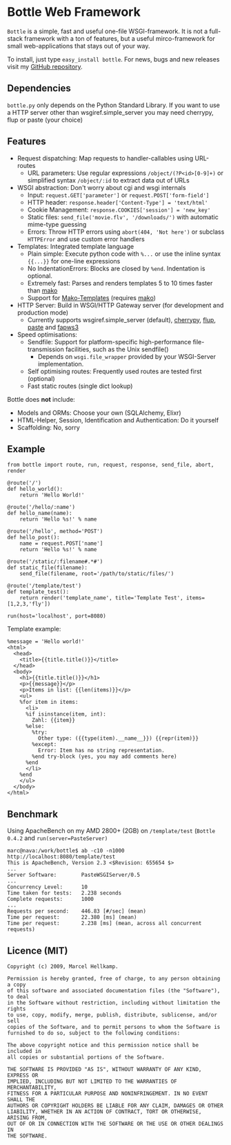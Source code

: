 Bottle Web Framework
====================

`Bottle` is a simple, fast and useful one-file WSGI-framework. It is not a
full-stack framework with a ton of features, but a useful mirco-framework for
small web-applications that stays out of your way.

To install, just type `easy_install bottle`. For news, bugs and new releases
visit my [GitHub repository][www].

  [www]: http://github.com/defnull/bottle

Dependencies
------------

`bottle.py` only depends on the Python Standard Library.
If you want to use a HTTP server other than wsgiref.simple_server you may need
cherrypy, flup or paste (your choice)



Features
--------

  * Request dispatching: Map requests to handler-callables using URL-routes
    * URL parameters: Use regular expressions `/object/(?P<id>[0-9]+)` or simplified syntax `/object/:id` to extract data out of URLs
  * WSGI abstraction: Don't worry about cgi and wsgi internals
    * Input: `request.GET['parameter']` or `request.POST['form-field']`
    * HTTP header: `response.header['Content-Type'] = 'text/html'`
    * Cookie Management: `response.COOKIES['session'] = 'new_key'`
    * Static files: `send_file('movie.flv', '/downloads/')` with automatic mime-type guessing
    * Errors: Throw HTTP errors using `abort(404, 'Not here')` or subclass `HTTPError` and use custom error handlers
  * Templates: Integrated template language
    * Plain simple: Execute python code with `%...` or use the inline syntax `{{...}}` for one-line expressions
    * No IndentationErrors: Blocks are closed by `%end`. Indentation is optional.
    * Extremely fast: Parses and renders templates 5 to 10 times faster than [mako][]
    * Support for [Mako-Templates][mako] (requires [mako][])
  * HTTP Server: Build in WSGI/HTTP Gateway server (for development and production mode)
    * Currently supports wsgiref.simple_server (default), [cherrypy][], [flup][], [paste][] and [fapws3][]
  * Speed optimisations:
    * Sendfile: Support for platform-specific high-performance file-transmission facilities, such as the Unix sendfile()
      * Depends on `wsgi.file_wrapper` provided by your WSGI-Server implementation.
    * Self optimising routes: Frequently used routes are tested first (optional)
    * Fast static routes (single dict lookup)
  
Bottle does **not** include:

  * Models and ORMs: Choose your own (SQLAlchemy, Elixr)
  * HTML-Helper, Session, Identification and Authentication: Do it yourself
  * Scaffolding: No, sorry
  
  [mako]: http://www.makotemplates.org/
  [cherrypy]: http://www.cherrypy.org/
  [flup]: http://trac.saddi.com/flup
  [paste]: http://pythonpaste.org/
  [fapws3]: http://github.com/william-os4y/fapws3

Example
-------

    from bottle import route, run, request, response, send_file, abort, render

    @route('/')
    def hello_world():
        return 'Hello World!'

    @route('/hello/:name')
    def hello_name(name):
        return 'Hello %s!' % name

    @route('/hello', method='POST')
    def hello_post():
        name = request.POST['name']
        return 'Hello %s!' % name

    @route('/static/:filename#.*#')
    def static_file(filename):
        send_file(filename, root='/path/to/static/files/')

    @route('/template/test')
    def template_test():
        return render('template_name', title='Template Test', items=[1,2,3,'fly'])
        
    run(host='localhost', port=8080)

Template example:

    %message = 'Hello world!'
    <html>
      <head>
        <title>{{title.title()}}</title>
      </head>
      <body>
        <h1>{{title.title()}}</h1>
        <p>{{message}}</p>
        <p>Items in list: {{len(items)}}</p>
        <ul>
        %for item in items:
          <li>
          %if isinstance(item, int):
            Zahl: {{item}}
          %else:
            %try:
              Other type: ({{type(item).__name__}}) {{repr(item)}}
            %except:
              Error: Item has no string representation.
            %end try-block (yes, you may add comments here)
          %end
          </li>
        %end
        </ul>
      </body>
    </html>


Benchmark
---------

Using ApacheBench on my AMD 2800+ (2GB) on `/template/test` (`Bottle 0.4.2` and `run(server=PasteServer)`

    marc@nava:/work/bottle$ ab -c10 -n1000 http://localhost:8080/template/test
    This is ApacheBench, Version 2.3 <$Revision: 655654 $>
    ...
    Server Software:        PasteWSGIServer/0.5
    ...
    Concurrency Level:      10
    Time taken for tests:   2.238 seconds
    Complete requests:      1000
    ...
    Requests per second:    446.83 [#/sec] (mean)
    Time per request:       22.380 [ms] (mean)
    Time per request:       2.238 [ms] (mean, across all concurrent requests)


Licence (MIT)
-------------

    Copyright (c) 2009, Marcel Hellkamp.

    Permission is hereby granted, free of charge, to any person obtaining a copy
    of this software and associated documentation files (the "Software"), to deal
    in the Software without restriction, including without limitation the rights
    to use, copy, modify, merge, publish, distribute, sublicense, and/or sell
    copies of the Software, and to permit persons to whom the Software is
    furnished to do so, subject to the following conditions:

    The above copyright notice and this permission notice shall be included in
    all copies or substantial portions of the Software.

    THE SOFTWARE IS PROVIDED "AS IS", WITHOUT WARRANTY OF ANY KIND, EXPRESS OR
    IMPLIED, INCLUDING BUT NOT LIMITED TO THE WARRANTIES OF MERCHANTABILITY,
    FITNESS FOR A PARTICULAR PURPOSE AND NONINFRINGEMENT. IN NO EVENT SHALL THE
    AUTHORS OR COPYRIGHT HOLDERS BE LIABLE FOR ANY CLAIM, DAMAGES OR OTHER
    LIABILITY, WHETHER IN AN ACTION OF CONTRACT, TORT OR OTHERWISE, ARISING FROM,
    OUT OF OR IN CONNECTION WITH THE SOFTWARE OR THE USE OR OTHER DEALINGS IN
    THE SOFTWARE.

